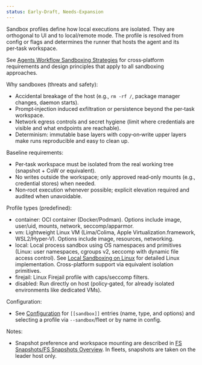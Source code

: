 ```yaml
---
status: Early-Draft, Needs-Expansion
---
```


Sandbox profiles define how local executions are isolated. They are orthogonal to UI and to local/remote mode. The profile is resolved from config or flags and determines the runner that hosts the agent and its per‑task workspace.

See [Agents Workflow Sandboxing Strategies](Sanboxing/Agents%20Workflow%20Sandboxing%20Strategies.md) for cross‑platform requirements and design principles that apply to all sandboxing approaches.

Why sandboxes (threats and safety):

- Accidental breakage of the host (e.g., `rm -rf /`, package manager changes, daemon starts).
- Prompt‑injection induced exfiltration or persistence beyond the per‑task workspace.
- Network egress controls and secret hygiene (limit where credentials are visible and what endpoints are reachable).
- Determinism: immutable base layers with copy‑on‑write upper layers make runs reproducible and easy to clean up.

Baseline requirements:

- Per‑task workspace must be isolated from the real working tree (snapshot + CoW or equivalent).
- No writes outside the workspace; only approved read‑only mounts (e.g., credential stores) when needed.
- Non‑root execution whenever possible; explicit elevation required and audited when unavoidable.

Profile types (predefined):

- container: OCI container (Docker/Podman). Options include image, user/uid, mounts, network, seccomp/apparmor.
- vm: Lightweight Linux VM (Lima/Colima, Apple Virtualization.framework, WSL2/Hyper‑V). Options include image, resources, networking.
- local: Local process sandbox using OS namespaces and primitives (Linux: user namespaces, cgroups v2, seccomp with dynamic file access control). See [Local Sandboxing on Linux](Sanboxing/Local%20Sandboxing%20on%20Linux.md) for detailed Linux implementation. Cross-platform support via equivalent isolation primitives.
- firejail: Linux Firejail profile with caps/seccomp filters.
- disabled: Run directly on host (policy‑gated, for already isolated environments like dedicated VMs).

Configuration:

- See [Configuration](Configuration.md) for `[[sandbox]]` entries (name, type, and options) and selecting a profile via `--sandbox`/fleet or by name in config.

Notes:

- Snapshot preference and workspace mounting are described in [FS Snapshots/FS Snapshots Overview](FS%20Snapshots/FS%20Snapshots%20Overview.md). In fleets, snapshots are taken on the leader host only.
